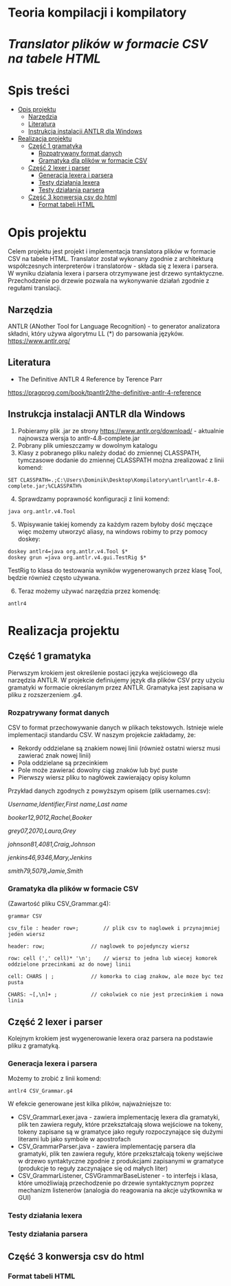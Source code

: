 # Teoria kompilacji i kompilatory
# *Translator plików w formacie CSV na tabele HTML*

# Spis treści
- [Opis projektu](#opis-projektu)
  + [Narzędzia](#narzędzia)
  + [Literatura](#literatura)
  + [Instrukcja instalacji ANTLR dla Windows](#instrukcja-instalacji-antlr-dla-windows)
- [Realizacja projektu](#realizacja-projektu)
   * [Część 1 gramatyka](#część-1-gramatyka)
     + [Rozpatrywany format danych](#rozpatrywany-format-danych)
     + [Gramatyka dla plików w formacie CSV](#gramatyka-dla-plików-w-formacie-csv)
   * [Część 2 lexer i parser](#część-2-lexer-i-parser)
     + [Generacja lexera i parsera](#generacja-lexera-i-parsera)
     + [Testy działania lexera](#testy-działania-lexera)
     + [Testy działania parsera](#testy-działania-parsera)
   * [Część 3 konwersja csv do html](#część-3-konwersja-csv-do-html)
     + [Format tabeli HTML](#format-tabeli-html)

# Opis projektu
Celem projektu jest projekt i implementacja translatora plików w formacie CSV na tabele HTML. Translator został wykonany zgodnie z architekturą współczesnych interpreterów i translatorów - składa się z lexera i parsera. W wyniku działania lexera i parsera otrzymywane jest drzewo syntaktyczne. Przechodzenie po drzewie pozwala na wykonywanie działań zgodnie z regułami translacji. 


## Narzędzia 

ANTLR (ANother Tool for Language Recognition) - to generator analizatora składni, który używa algorytmu LL (*)
do parsowania języków. https://www.antlr.org/

## Literatura
+ The Definitive ANTLR 4 Reference by Terence Parr

https://pragprog.com/book/tpantlr2/the-definitive-antlr-4-reference

## Instrukcja instalacji ANTLR dla Windows
 1. Pobieramy plik .jar ze strony https://www.antlr.org/download/ - aktualnie najnowsza wersja to antlr-4.8-complete.jar
 2. Pobrany plik umieszczamy w dowolnym katalogu
 3. Klasy z pobranego pliku należy dodać do zmiennej CLASSPATH, tymczasowe dodanie do zmiennej CLASSPATH można zrealizować z linii komend:
 
 ```console
 SET CLASSPATH=.;C:\Users\Dominik\Desktop\Kompilatory\antlr\antlr-4.8-complete.jar;%CLASSPATH%
 ```
 
 4. Sprawdzamy poprawność konfiguracji z linii komend: 
 
 ```console
 java org.antlr.v4.Tool
 ```
 
 5. Wpisywanie takiej komendy za każdym razem byłoby dość męczące więc możemy utworzyć aliasy, na windows robimy to przy pomocy doskey:
 
```console
doskey antlr4=java org.antlr.v4.Tool $*
doskey grun =java org.antlr.v4.gui.TestRig $*
```
TestRig to klasa do testowania wyników wygenerowanych przez klasę Tool, będzie również często używana. 

6. Teraz możemy używać narzędzia przez komendę:

```console
antlr4
```

# Realizacja projektu

## Część 1 gramatyka
Pierwszym krokiem jest określenie postaci języka wejściowego dla narzędzia ANTLR. W projekcie definiujemy język dla plików CSV przy użyciu gramatyki w formacie określanym przez ANTLR. Gramatyka jest zapisana w pliku z rozszerzeniem .g4.

### Rozpatrywany format danych
CSV to format przechowywanie danych w plikach tekstowych. Istnieje wiele implementacji standardu CSV. W naszym projekcie zakładamy, że:
+ Rekordy oddzielane są znakiem nowej linii (również ostatni wiersz musi zawierać znak nowej linii)
+ Pola oddzielane są przecinkiem
+ Pole może zawierać dowolny ciąg znaków lub być puste
+ Pierwszy wiersz pliku to nagłówek zawierający opisy kolumn

Przykład danych zgodnych z powyższym opisem (plik usernames.csv): 

*Username,Identifier,First name,Last name*

*booker12,9012,Rachel,Booker*

*grey07,2070,Laura,Grey*

*johnson81,4081,Craig,Johnson*

*jenkins46,9346,Mary,Jenkins*

*smith79,5079,Jamie,Smith*




### Gramatyka dla plików w formacie CSV 
(Zawartość pliku CSV_Grammar.g4):

```console
grammar CSV

csv_file : header row+;		   // plik csv to naglowek i przynajmniej jeden wiersz
	
header: row;			   // naglowek to pojedynczy wiersz

row: cell (',' cell)* '\n';	   // wiersz to jedna lub wiecej komorek oddzielone przecinkami az do nowej linii

cell: CHARS | ;			   // komorka to ciag znakow, ale moze byc tez pusta

CHARS: ~[,\n]+ ; 		   // cokolwiek co nie jest przecinkiem i nowa linia 
```
## Część 2 lexer i parser
Kolejnym krokiem jest wygenerowanie lexera oraz parsera na podstawie pliku z gramatyką.

### Generacja lexera i parsera
Możemy to zrobić z linii komend:
```console
antlr4 CSV_Grammar.g4
```
W efekcie generowane jest kilka plików, najważniejsze to:
+ CSV_GrammarLexer.java - zawiera implementację lexera dla gramatyki, plik ten zawiera reguły, które przekształcają słowa wejściowe na tokeny, tokeny zapisane są w gramatyce jako reguły rozpoczynające się dużymi literami lub jako symbole w apostrofach
+ CSV_GrammarParser.java - zawiera implementację parsera dla gramatyki, plik ten zawiera reguły, które przekształcają tokeny wejściwe w drzewo syntaktyczne zgodnie z produkcjami zapisanymi w gramatyce (produkcje to reguły zaczynające się od małych liter) 
+  CSV_GrammarListener, CSVGrammarBaseListener - to interfejs i klasa, które umożliwiają przechodzenie po drzewie syntaktycznym poprzez mechanizm listenerów (analogia do reagowania na akcje użytkownika w GUI)

### Testy działania lexera

### Testy działania parsera

## Część 3 konwersja csv do html

### Format tabeli HTML
